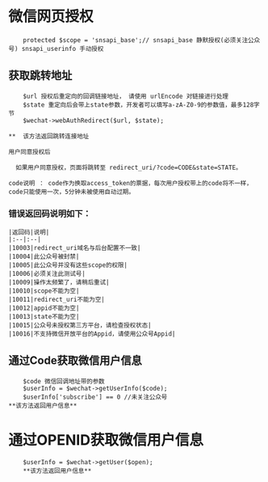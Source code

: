 # 微信网页授权
~~~
    protected $scope = 'snsapi_base';// snsapi_base 静默授权(必须关注公众号) snsapi_userinfo 手动授权
~~~

## 获取跳转地址

~~~
    $url 授权后重定向的回调链接地址， 请使用 urlEncode 对链接进行处理
    $state 重定向后会带上state参数，开发者可以填写a-zA-Z0-9的参数值，最多128字节
    $wechat->webAuthRedirect($url, $state); 

**  该方法返回跳转连接地址
~~~

    用户同意授权后

      如果用户同意授权，页面将跳转至 redirect_uri/?code=CODE&state=STATE。

    code说明 ： code作为换取access_token的票据，每次用户授权带上的code将不一样，code只能使用一次，5分钟未被使用自动过期。

### 错误返回码说明如下：

    |返回码|说明|
    |:--|:--|
    |10003|redirect_uri域名与后台配置不一致|
    |10004|此公众号被封禁|
    |10005|此公众号并没有这些scope的权限|
    |10006|必须关注此测试号|
    |10009|操作太频繁了，请稍后重试|
    |10010|scope不能为空|
    |10011|redirect_uri不能为空|
    |10012|appid不能为空|
    |10013|state不能为空|
    |10015|公众号未授权第三方平台，请检查授权状态|
    |10016|不支持微信开放平台的Appid，请使用公众号Appid|

## 通过Code获取微信用户信息
~~~
    $code 微信回调地址带的参数
    $userInfo = $wechat->getUserInfo($code); 
    $userInfo['subscribe'] == 0 //未关注公众号
**该方法返回用户信息**
~~~

# 通过OPENID获取微信用户信息

~~~
    $userInfo = $wechat->getUser($open); 
    **该方法返回用户信息**
~~~